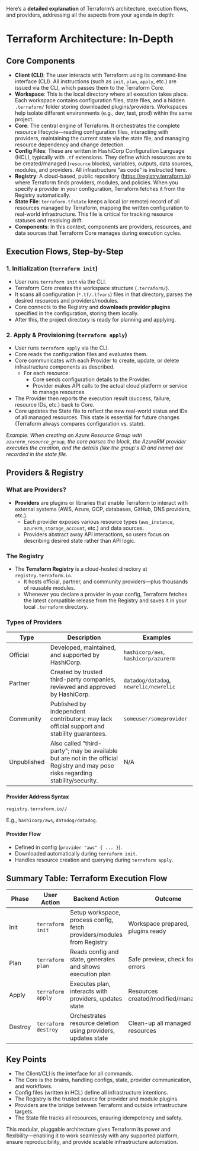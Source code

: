 Here’s a **detailed explanation** of Terraform’s architecture, execution flows, and providers, addressing all the aspects from your agenda in depth:

# Terraform Architecture: In-Depth

## Core Components

- **Client (CLI)**: The user interacts with Terraform using its command-line interface (CLI). All instructions (such as `init`, `plan`, `apply`, etc.) are issued via the CLI, which passes them to the Terraform Core.
- **Workspace**: This is the local directory where all execution takes place. Each workspace contains configuration files, state files, and a hidden `.terraform/` folder storing downloaded plugins/providers. Workspaces help isolate different environments (e.g., dev, test, prod) within the same project.
- **Core**: The central engine of Terraform. It orchestrates the complete resource lifecycle—reading configuration files, interacting with providers, maintaining the current state via the state file, and managing resource dependency and change detection.
- **Config Files**: These are written in HashiCorp Configuration Language (HCL), typically with `.tf` extensions. They define which resources are to be created/managed (`resource` blocks), variables, outputs, data sources, modules, and providers. All infrastructure "as code" is instructed here.
- **Registry**: A cloud-based, public repository (https://registry.terraform.io) where Terraform finds providers, modules, and policies. When you specify a provider in your configuration, Terraform fetches it from the Registry automatically.
- **State File**: `terraform.tfstate` keeps a local (or remote) record of all resources managed by Terraform, mapping the written configuration to real-world infrastructure. This file is critical for tracking resource statuses and resolving drift.
- **Components**: In this context, components are providers, resources, and data sources that Terraform Core manages during execution cycles.

## Execution Flows, Step-by-Step

### 1. **Initialization (`terraform init`)**

- User runs `terraform init` via the CLI.
- Terraform Core creates the workspace structure (`.terraform/`).
- It scans all configuration (`*.tf/.tfvars`) files in that directory, parses the desired resources and providers/modules.
- Core connects to the Registry and **downloads provider plugins** specified in the configuration, storing them locally.
- After this, the project directory is ready for planning and applying.

### 2. **Apply & Provisioning (`terraform apply`)**

- User runs `terraform apply` via the CLI.
- Core reads the configuration files and evaluates them.
- Core communicates with each Provider to create, update, or delete infrastructure components as described.
    - For each resource:  
      - Core sends configuration details to the Provider.
      - Provider makes API calls to the actual cloud platform or service to manage resources.
- The Provider then reports the execution result (success, failure, resource IDs, etc.) back to Core.
- Core updates the State file to reflect the new real-world status and IDs of all managed resources. This state is essential for future changes (Terraform always compares configuration vs. state).

*Example: When creating an Azure Resource Group with `azurerm_resource_group`, the core parses the block, the AzureRM provider executes the creation, and the details (like the group's ID and name) are recorded in the state file.*

## Providers & Registry

### **What are Providers?**

- **Providers** are plugins or libraries that enable Terraform to interact with external systems (AWS, Azure, GCP, databases, GitHub, DNS providers, etc.).
    - Each provider exposes various resource types (`aws_instance`, `azurerm_storage_account`, etc.) and data sources.
    - Providers abstract away API interactions, so users focus on describing desired state rather than API logic.

### **The Registry**

- The **Terraform Registry** is a cloud-hosted directory at `registry.terraform.io`.
    - It hosts official, partner, and community providers—plus thousands of reusable modules.
    - Whenever you declare a provider in your config, Terraform fetches the latest compatible release from the Registry and saves it in your local `.terraform` directory.

### **Types of Providers**

| Type        | Description                                                                                 | Examples                   |
|-------------|---------------------------------------------------------------------------------------------|----------------------------|
| Official    | Developed, maintained, and supported by HashiCorp.                                          | `hashicorp/aws`, `hashicorp/azurerm`      |
| Partner     | Created by trusted third-party companies, reviewed and approved by HashiCorp.               | `datadog/datadog`, `newrelic/newrelic`    |
| Community   | Published by independent contributors; may lack official support and stability guarantees.  | `someuser/someprovider`    |
| Unpublished | Also called "third-party"; may be available but are not in the official Registry and may pose risks regarding stability/security. | N/A                        |

#### **Provider Address Syntax**

```
registry.terraform.io//
```
E.g., `hashicorp/aws`, `datadog/datadog`.

#### **Provider Flow**
- Defined in config (`provider "aws" { ... }`).
- Downloaded automatically during `terraform init`.
- Handles resource creation and querying during `terraform apply`.

## **Summary Table: Terraform Execution Flow**

| Phase   | User Action           | Backend Action                                                           | Outcome                             |
|---------|-----------------------|--------------------------------------------------------------------------|-------------------------------------|
| Init    | `terraform init`      | Setup workspace, process config, fetch providers/modules from Registry   | Workspace prepared, plugins ready   |
| Plan    | `terraform plan`      | Reads config and state, generates and shows execution plan               | Safe preview, check for errors      |
| Apply   | `terraform apply`     | Executes plan, interacts with providers, updates state                   | Resources created/modified/mananged |
| Destroy | `terraform destroy`   | Orchestrates resource deletion using providers, updates state            | Clean-up all managed resources      |

## Key Points

- The Client/CLI is the interface for all commands.
- The Core is the brains, handling configs, state, provider communication, and workflows.
- Config files (written in HCL) define all infrastructure intentions.
- The Registry is the trusted source for provider and module plugins.
- Providers are the bridge between Terraform and outside infrastructure targets.
- The State file tracks all resources, ensuring idempotency and safety.

This modular, pluggable architecture gives Terraform its power and flexibility—enabling it to work seamlessly with any supported platform, ensure reproducibility, and provide scalable infrastructure automation.
